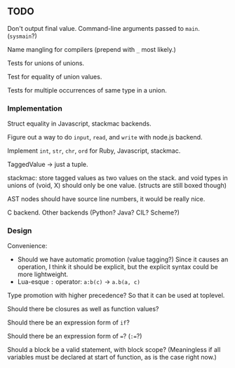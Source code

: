 TODO
----

Don't output final value.  Command-line arguments passed to `main`.  (`sysmain`?)

Name mangling for compilers (prepend with `_` most likely.)

Tests for unions of unions.

Test for equality of union values.

Tests for multiple occurrences of same type in a union.

### Implementation ###

Struct equality in Javascript, stackmac backends.

Figure out a way to do `input`, `read`, and `write` with node.js backend.

Implement `int`, `str`, `chr`, `ord` for Ruby, Javascript, stackmac.

TaggedValue -> just a tuple.

stackmac: store tagged values as two values on the stack.
and void types in unions of (void, X) should only be one value.
(structs are still boxed though)

AST nodes should have source line numbers, it would be really nice.

C backend.  Other backends (Python? Java? CIL? Scheme?)

### Design ###

Convenience:

*   Should we have automatic promotion (value tagging?)
    Since it causes an operation, I think it should be explicit, but the
    explicit syntax could be more lightweight.
*   Lua-esque `:` operator: `a:b(c)` -> `a.b(a, c)`

Type promotion with higher precedence?  So that it can be used at toplevel.

Should there be closures as well as function values?

Should there be an expression form of `if`?

Should there be an expression form of `=`?  (`:=`?)

Should a block be a valid statement, with block scope?  (Meaningless if
all variables must be declared at start of function, as is the case right now.)

